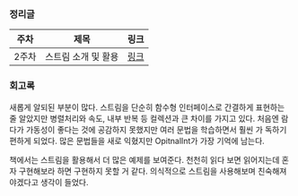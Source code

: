 ### 정리글

|주차|제목|링크|
|---|---|---|
|2주차|스트림 소개 및 활용|[링크](https://www.notion.so/aeno/46ac570790014b949b99158bc031280c)|


### 회고록
새롭게 알되된 부분이 많다. 스트림을 단순히 함수형 인터페이스로 간결하게 표현하는 줄 알았지만
병렬처리와 속도, 내부 반복 등 컬렉션과 큰 차이를 가지고 있다. 처음엔 람다가 가동성이 좋다는 것에
공감하지 못했지만 여러 문법을 학습하면서 훨씬 가 독하기 편하게 되었다.
많은 문법들을 새로 익혔지만 OpitnalInt가 가장 기억에 남는다.

책에서는 스트림을 활용해서 더 많은 예제를 보여준다. 천천히 읽다 보면
읽어지는데 혼자 구현해보라 하면 구현하지 못할 거 같다. 의식적으로 스트림을 사용해보며 친숙해져야겠다고 생각이 들었다.